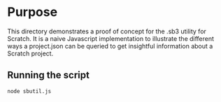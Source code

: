 # Purpose
This directory demonstrates a proof of concept for the .sb3 utility for Scratch. It is a naive Javascript implementation to illustrate the different ways a project.json can be queried to get insightful information about a Scratch project.
 
## Running the script
```
node sbutil.js
```
